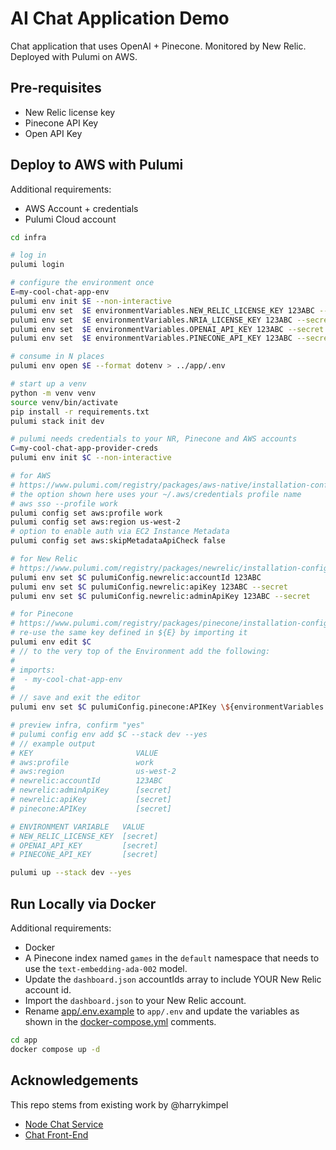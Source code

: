 # AI Chat Application Demo

Chat application that uses OpenAI + Pinecone. Monitored by New Relic. Deployed with Pulumi on AWS.

## Pre-requisites

- New Relic license key
- Pinecone API Key
- Open API Key

## Deploy to AWS with Pulumi

Additional requirements:

- AWS Account + credentials
- Pulumi Cloud account

```bash
cd infra

# log in 
pulumi login

# configure the environment once
E=my-cool-chat-app-env
pulumi env init $E --non-interactive
pulumi env set  $E environmentVariables.NEW_RELIC_LICENSE_KEY 123ABC --secret 
pulumi env set  $E environmentVariables.NRIA_LICENSE_KEY 123ABC --secret 
pulumi env set  $E environmentVariables.OPENAI_API_KEY 123ABC --secret 
pulumi env set  $E environmentVariables.PINECONE_API_KEY 123ABC --secret 

# consume in N places
pulumi env open $E --format dotenv > ../app/.env

# start up a venv
python -m venv venv
source venv/bin/activate
pip install -r requirements.txt
pulumi stack init dev

# pulumi needs credentials to your NR, Pinecone and AWS accounts
C=my-cool-chat-app-provider-creds
pulumi env init $C --non-interactive

# for AWS
# https://www.pulumi.com/registry/packages/aws-native/installation-configuration/
# the option shown here uses your ~/.aws/credentials profile name
# aws sso --profile work
pulumi config set aws:profile work
pulumi config set aws:region us-west-2
# option to enable auth via EC2 Instance Metadata
pulumi config set aws:skipMetadataApiCheck false

# for New Relic
# https://www.pulumi.com/registry/packages/newrelic/installation-configuration/#configuring-credentials
pulumi env set $C pulumiConfig.newrelic:accountId 123ABC
pulumi env set $C pulumiConfig.newrelic:apiKey 123ABC --secret
pulumi env set $C pulumiConfig.newrelic:adminApiKey 123ABC --secret

# for Pinecone
# https://www.pulumi.com/registry/packages/pinecone/installation-configuration/#configuration
# re-use the same key defined in ${E} by importing it
pulumi env edit $C
# // to the very top of the Environment add the following:
# 
# imports:
#  - my-cool-chat-app-env
# 
# // save and exit the editor
pulumi env set $C pulumiConfig.pinecone:APIKey \${environmentVariables.PINECONE_API_KEY}

# preview infra, confirm "yes"
# pulumi config env add $C --stack dev --yes
# // example output
# KEY                       VALUE
# aws:profile               work
# aws:region                us-west-2
# newrelic:accountId        123ABC
# newrelic:adminApiKey      [secret]
# newrelic:apiKey           [secret]
# pinecone:APIKey           [secret]

# ENVIRONMENT VARIABLE   VALUE
# NEW_RELIC_LICENSE_KEY  [secret]
# OPENAI_API_KEY         [secret]
# PINECONE_API_KEY       [secret]

pulumi up --stack dev --yes

```

## Run Locally via Docker

Additional requirements:

- Docker
- A Pinecone index named `games` in the `default` namespace that needs to use the `text-embedding-ada-002` model.
- Update the `dashboard.json` accountIds array to include YOUR New Relic account id.
- Import the `dashboard.json` to your New Relic account.
- Rename [app/.env.example](./app/.env.example) to `app/.env` and update the variables as shown in the [docker-compose.yml](./app/docker-compose.yml) comments.

```bash
cd app
docker compose up -d
```

## Acknowledgements

This repo stems from existing work by @harrykimpel

- [Node Chat Service](https://github.com/harrykimpel/node-chat-service)
- [Chat Front-End](https://github.com/harrykimpel/python-flask-openai/tree/main/chat-frontend)
